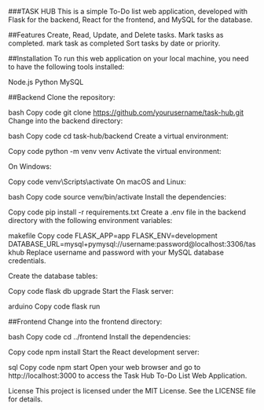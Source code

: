 ###TASK HUB
This is a simple To-Do list web application, developed with Flask for the backend, React for the frontend, and MySQL for the database. 

##Features
Create, Read, Update, and Delete tasks.
Mark tasks as completed.
mark task as completed 
Sort tasks by date or priority.

##Installation
To run this web application on your local machine, you need to have the following tools installed:

Node.js
Python
MySQL


##Backend
Clone the repository:

bash
Copy code
git clone https://github.com/yourusername/task-hub.git
Change into the backend directory:

bash
Copy code
cd task-hub/backend
Create a virtual environment:

Copy code
python -m venv venv
Activate the virtual environment:

On Windows:

Copy code
venv\Scripts\activate
On macOS and Linux:

bash
Copy code
source venv/bin/activate
Install the dependencies:

Copy code
pip install -r requirements.txt
Create a .env file in the backend directory with the following environment variables:

makefile
Copy code
FLASK_APP=app
FLASK_ENV=development
DATABASE_URL=mysql+pymysql://username:password@localhost:3306/taskhub
Replace username and password with your MySQL database credentials.

Create the database tables:

Copy code
flask db upgrade
Start the Flask server:

arduino
Copy code
flask run


##Frontend
Change into the frontend directory:

bash
Copy code
cd ../frontend
Install the dependencies:

Copy code
npm install
Start the React development server:

sql
Copy code
npm start
Open your web browser and go to http://localhost:3000 to access the Task Hub To-Do List Web Application.

License
This project is licensed under the MIT License. See the LICENSE file for details.
